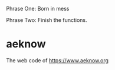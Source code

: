 Phrase One: Born in mess

Phrase Two: Finish the functions.
# aeknow
The web code of https://www.aeknow.org
